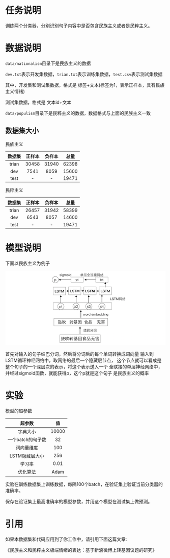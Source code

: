 # 任务说明
训练两个分类器，分别识别句子内容中是否包含民族主义或者是民粹主义。

# 数据说明
`data/nationalism`目录下是民族主义的数据

`dev.txt`表示开发集数据，`trian.txt`表示训练集数据，`test.csv`表示测试集数据

其中，开发集和测试集数据，格式是 标签+文本(标签为1，表示正样本，具有民族主义情绪)

测试集数据，格式是 文本id+文本

`data/populism`目录下是民粹主义的数据，数据格式与上面的民族主义一致

## 数据集大小

民族主义

| 数据集 | 正样本 | 负样本 | 总量|
| :------:| :------:  | :------:  |:---:|
|trian|30458|31940|62398|
| dev |7541|8059|15600|
|test| -| -|19471|

民粹主义

| 数据集 | 正样本 | 负样本 | 总量|
| :------:| :------:  | :------:  |:---:|
|trian|26457|31942|58399|
| dev |6543|8057|14600|
|test| -| -|19471|


# 模型说明
下面以民族主义为例子

![](./screenshot/model.png)

首先对输入的句子结巴分词，然后将分词后的每个单词转换成词向量
输入到LSTM循环神经网络中，取网络的最后一个隐藏层节点，
这个节点就可以看成是整个句子的一个深层次的表示，将这个表示送入一个
全联接的单层神经网络中，并经过sigmoid函数，就能获得p，这个p就是这个句子
是民族主义的概率


# 实验
模型的超参数

| 超参数 | 值 |
| :------:| :------:  |
|字典大小 | 10000|
|一个batch的句子数|  32|
|词向量维度|  100|
|LSTM隐藏层大小 | 256|
|学习率 |0.01|
|优化算法|Adam|

实验在训练数据集上训练数据，每隔100个batch，在验证集上验证当前分类器的准确率。

保存在验证集上最高准确率的模型参数，并用这个模型在测试集上做预测。


# 引用
如果本数据集和代码应用到了你工作中，请引用下面这篇文章:

《民族主义和民粹主义极端情绪的表达：基于新浪微博上转基因议题的研究》

